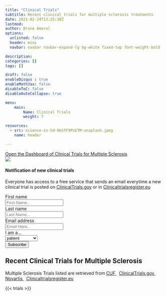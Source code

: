 ```yaml
---
title: "Clinical Trials"
subtitle: Recent clinical trials for multiple sclerosis treatments
date: 2021-02-24T13:25:38Z
lastmod: 
author: Bruno Amaral
options:
  unlisted: false
  header: mini
  navbar: navbar navbar-expand-lg bg-white fixed-top font-weight-bold

description: 
categories: []
tags: []

draft: false
enableDisqus : true
enableMathJax: false
disableToC: false
disableAutoCollapse: true

menu:
    main:
        Name: Clinical Trials
        weight: 7

resources:
  - src: science-in-hd-9kSTF9PvETM-unsplash.jpeg
    name: header

---
```

<div class="row">
<div class="col-12 justify-content-center align-self-center align-center text-center pb-5">
<a href="https://metabase.gregory-ms.com/public/dashboard/497ab618-6921-4eab-b0c5-878deeba69d9" data-umami-event="click--body-metabase-dashboard-trials" class="btn btn-lg btn-primary" target="_blank">Open the Dashboard of Clinical Trials for Multiple Sclerosis <i class=" text-white fas fa-external-link-square-alt" aria-hidden="true"></i></a>
</div>
</div>

<div class="row">
<div class="col-md-6 justify-content-center align-self-center align-right ">
<img src="/trials/undraw_mail_re_duel.svg" class="w-75 float-right">
</div>
<div class="col-md-6 ml-auto mr-auto mb-5">
	<div class="card card-contact card-raised">
		<form role="form" id="contact-form1" method="post" action="https://api.gregory-ms.com/subscriptions/new/">
			<div class="card-header text-center">
				<h4 class="card-title font-weight-bold">Notification of new clinical trials</h4>
				<p class="p-3">Everyone has access to a free service that sends an email everytime a new clinical trial is posted on <a href="https://clinicaltrials.gov/ct2/results/rss.xml?rcv_d=14&lup_d=&sel_rss=new14&cond=Multiple+Sclerosis&count=10000">ClinicalTrials.gov</a> or in <a href="https://www.clinicaltrialsregister.eu/ctr-search/rest/feed/bydates?query=multiple+AND+sclerosis">Clinicaltrialsregister.eu</a></p>
			</div>
			<div class="card-body">
				<div class="row">
					<div class="col-md-6 pr-2">
						<label>First name</label>
						<div class="input-group">
							<div class="input-group-prepend">
								<span class="input-group-text pr-2"><i class="now-ui-icons users_circle-08"></i></span>
							</div>
							<input type="text" name="first_name" class="form-control" placeholder="First Name..." aria-label="First Name..." autocomplete="given-name">
						</div>
					</div>
					<div class="col-md-6 pl-2">
						<div class="form-group">
							<label>Last name</label>
							<div class="input-group">
								<div class="input-group-prepend">
									<span class="input-group-text pr-2"><i class="now-ui-icons text_caps-small"></i></span>
								</div>
								<input type="text" name="last_name" class="form-control" placeholder="Last Name..." aria-label="Last Name..." autocomplete="family-name">
							</div>
						</div>
					</div>
				</div>
				<div class="form-group">
					<label>Email address</label>
					<div class="input-group">
						<div class="input-group-prepend">
							<span class="input-group-text pr-2"><i class="now-ui-icons ui-1_email-85"></i></span>
						</div>
						<input type="email" name="email" id="email" class="form-control" placeholder="Email Here..." autocomplete="email">
					</div>
				</div>
				<div class="form-group">
					<label>I am a...</label>
					<div class="input-group">
						<select id="profile" name="profile" class="form-control">
							<option value="patient">patient</option>
							<option value="doctor">doctor</option>
							<option value="clinical centre">clinical centre</option>
						</select>
					</div>
				</div>
				<div class="row">
					<div class="col-md-12 ml-auto mr-auto text-center">
						<input value="1" name="list" id="list" type="hidden">
						<button type="submit" class="btn btn-primary btn-round mr-auto ml-auto font-weight-bold">Subscribe</button>
					</div>
				</div>
			</div>
		</form>
	</div>
</div>
</div>

<div class="col-12 align-content-center text-center">
<h2 class="title" id="clinical-trial">Recent Clinical Trials for Multiple Sclerosis</h2>

<p>Multiple Sclerosis Trials listed are retrieved from <a target="_blank" href="https://www.cuf.pt/cuf-academic-center/ensaios-clinicos?combine=&unidade=&estado=All&patologia=2346&especialidade=">CUF <i class="text-muted text-primary fas fa-external-link-square-alt"></i></a> &nbsp;
  <a target="_blank" href="https://clinicaltrials.gov/ct2/results/rss.xml?rcv_d=14&lup_d=&sel_rss=new14&cond=Multiple+Sclerosis&count=10000">ClinicalTrials.gov <i class="text-muted text-primary fas fa-external-link-square-alt"></i></a> &nbsp;
  <a target="_blank" href="https://www.novartis.com/clinicaltrials/recruiting-trials?title=multiple%20sclerosis">Novartis <i class="text-muted text-primary fas fa-external-link-square-alt"></i></a> &nbsp;
	<a href="https://www.clinicaltrialsregister.eu/ctr-search/rest/feed/bydates?query=multiple+AND+sclerosis">Clinicaltrialsregister.eu <i class="text-muted text-primary fas fa-external-link-square-alt"></i></a>
</p>

</div>

{{< trials >}}